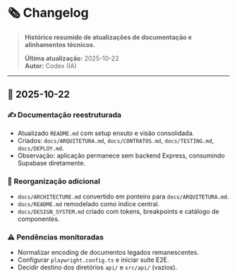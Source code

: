 # 🗞️ Changelog

> **Histórico resumido de atualizações de documentação e alinhamentos técnicos.**
>
> **Última atualização:** 2025-10-22  
> **Autor:** Codex (IA)

---

## 📅 2025-10-22

### ✍️ Documentação reestruturada
- Atualizado `README.md` com setup enxuto e visão consolidada.  
- Criados: `docs/ARQUITETURA.md`, `docs/CONTRATOS.md`, `docs/TESTING.md`, `docs/DEPLOY.md`.  
- Observação: aplicação permanece sem backend Express, consumindo Supabase diretamente.

### 🧩 Reorganização adicional
- `docs/ARCHITECTURE.md` convertido em ponteiro para `docs/ARQUITETURA.md`.  
- `docs/README.md` remodelado como índice central.  
- `docs/DESIGN_SYSTEM.md` criado com tokens, breakpoints e catálogo de componentes.

### ⚠️ Pendências monitoradas
- Normalizar encoding de documentos legados remanescentes.  
- Configurar `playwright.config.ts` e iniciar suíte E2E.  
- Decidir destino dos diretórios `api/` e `src/api/` (vazios).

